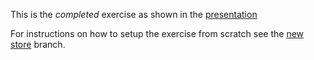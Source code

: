 This is the *completed* exercise as shown in the [presentation](http://dwilkie.github.com/rails_bdd_course)

For instructions on how to setup the exercise from scratch see the [new store](https://github.com/dwilkie/rails_bdd_course/tree/new_store/store) branch.

